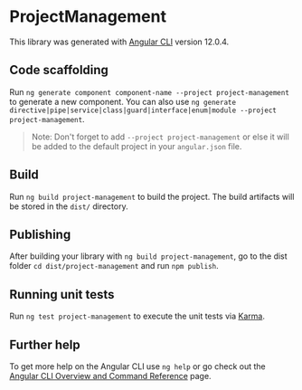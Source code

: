 # ProjectManagement

This library was generated with [Angular CLI](https://github.com/angular/angular-cli) version 12.0.4.

## Code scaffolding

Run `ng generate component component-name --project project-management` to generate a new component. You can also use `ng generate directive|pipe|service|class|guard|interface|enum|module --project project-management`.
> Note: Don't forget to add `--project project-management` or else it will be added to the default project in your `angular.json` file. 

## Build

Run `ng build project-management` to build the project. The build artifacts will be stored in the `dist/` directory.

## Publishing

After building your library with `ng build project-management`, go to the dist folder `cd dist/project-management` and run `npm publish`.

## Running unit tests

Run `ng test project-management` to execute the unit tests via [Karma](https://karma-runner.github.io).

## Further help

To get more help on the Angular CLI use `ng help` or go check out the [Angular CLI Overview and Command Reference](https://angular.io/cli) page.
